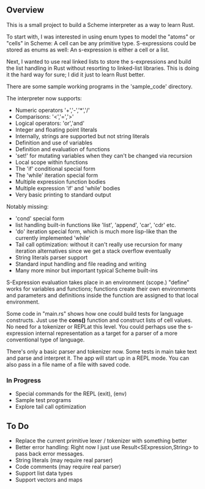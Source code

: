 ## Overview

This is a small project to build a Scheme interpreter as a way to learn Rust.

To start with, I was interested in using enum types to model the "atoms" or "cells" in Scheme: A cell can be any primitive type. S-expressions could be stored as enums as well: An s-expression is either a cell or a list. 

Next, I wanted to use real linked lists to store the s-expressions and build the list handling in Rust without resorting to linked-list libraries. This is doing it the hard way for sure; I did it just to learn Rust better.

There are some sample working programs in the  'sample_code' directory.

The interpreter now supports:
* Numeric operators '+','-','*','/'
* Comparisons: '<','=','>'
* Logical operators: 'or','and'
* Integer and floating point literals
* Internally, strings are supported but not string literals
* Definition and use of variables 
* Definition and evaluation of functions
* 'set!' for mutating variables when they can't be changed via recursion
* Local scope within functions
* The 'if' conditional special form
* The 'while' iteration special form
* Multiple expression function bodies
* Multiple expression 'if' and 'while' bodies
* Very basic printing to standard output


Notably missing:
* 'cond' special form
* list handling built-in functions like 'list', 'append', 'car', 'cdr' etc.
* 'do' iteration special form, which is much more lisp-like than the currently implemented 'while'
* Tail call optimization: without it can't really use recursion for many iteration alternatives since we get a stack overflow eventually
* String literals parser support
* Standard input handling and file reading and writing
* Many more minor but important typical Scheme built-ins

S-Expression evaluation takes place in an environment (scope.) "define" works for variables and functions; functions create their own environments and parameters and definitions inside the function are assigned to that local environment.

Some code in "main.rs" shows how one could build tests for language constructs. Just use the __cons()__ function and construct lists of cell values. No need for a tokenizer or REPLat this level. You could perhaps use the s-expression internal representation as a target for a parser of a more conventional type of language.

There's only a basic parser and tokenizer now. Some tests in main take text and parse and interpret it. The app will start up in a REPL mode. You can also pass in a file name of a file with saved code.

### In Progress

* Special commands for the REPL (exit), (env)
* Sample test programs 
* Explore tail call optimization

## To Do

* Replace the current primitive lexer / tokenizer with something better
* Better error handling: Right now I just use Result<SExpression,String> to pass back error messages.
* String literals (may require real parser)
* Code comments (may require real parser)
* Support list data types
* Support vectors and maps




